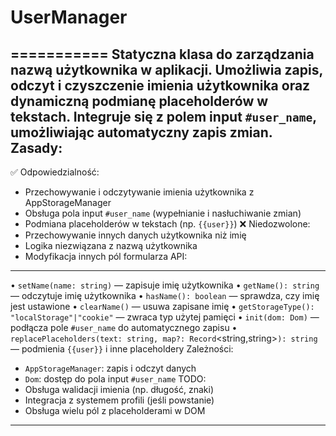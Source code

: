 # UserManager

===========
Statyczna klasa do zarządzania nazwą użytkownika w aplikacji.
Umożliwia zapis, odczyt i czyszczenie imienia użytkownika oraz dynamiczną podmianę placeholderów w tekstach.
Integruje się z polem input `#user_name`, umożliwiając automatyczny zapis zmian.
Zasady:
-------
✅ Odpowiedzialność:
  - Przechowywanie i odczytywanie imienia użytkownika z AppStorageManager
  - Obsługa pola input `#user_name` (wypełnianie i nasłuchiwanie zmian)
  - Podmiana placeholderów w tekstach (np. `{{user}}`)
❌ Niedozwolone:
  - Przechowywanie innych danych użytkownika niż imię
  - Logika niezwiązana z nazwą użytkownika
  - Modyfikacja innych pól formularza
API:
----
• `setName(name: string)` — zapisuje imię użytkownika
• `getName(): string` — odczytuje imię użytkownika
• `hasName(): boolean` — sprawdza, czy imię jest ustawione
• `clearName()` — usuwa zapisane imię
• `getStorageType(): "localStorage"|"cookie"` — zwraca typ użytej pamięci
• `init(dom: Dom)` — podłącza pole `#user_name` do automatycznego zapisu
• `replacePlaceholders(text: string, map?: Record`<string,string>`): string` — podmienia `{{user}}` i inne placeholdery
Zależności:
 - `AppStorageManager`: zapis i odczyt danych
 - `Dom`: dostęp do pola input `#user_name`
TODO:
 - Obsługa walidacji imienia (np. długość, znaki)
 - Integracja z systemem profili (jeśli powstanie)
 - Obsługa wielu pól z placeholderami w DOM

---
